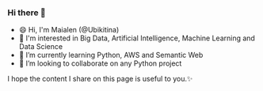 ### Hi there 👋
- 😄 Hi, I'm Maialen (@Ubikitina)
- 👀 I'm interested in Big Data, Artificial Intelligence, Machine Learning and Data Science
- 🌱 I’m currently learning Python, AWS and Semantic Web
- 💞️ I’m looking to collaborate on any Python project

I hope the content I share on this page is useful to you.✨

<!--
**Ubikitina/Ubikitina** is a ✨ _special_ ✨ repository because its `README.md` (this file) appears on your GitHub profile.

Here are some ideas to get you started:

- 🔭 I’m currently working on ...
- 🌱 I’m currently learning ...
- 👯 I’m looking to collaborate on ...
- 🤔 I’m looking for help with ...
- 💬 Ask me about ...
- 📫 How to reach me: ...
- 😄 Pronouns: ...
- ⚡ Fun fact: ...
-->
